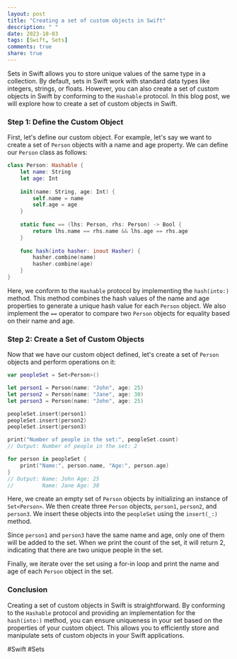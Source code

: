 ```yaml
---
layout: post
title: "Creating a set of custom objects in Swift"
description: " "
date: 2023-10-03
tags: [Swift, Sets]
comments: true
share: true
---
```


Sets in Swift allows you to store unique values of the same type in a collection. By default, sets in Swift work with standard data types like integers, strings, or floats. However, you can also create a set of custom objects in Swift by conforming to the `Hashable` protocol. In this blog post, we will explore how to create a set of custom objects in Swift.

### Step 1: Define the Custom Object

First, let's define our custom object. For example, let's say we want to create a set of `Person` objects with a name and age property. We can define our `Person` class as follows:

```swift
class Person: Hashable {
    let name: String
    let age: Int
    
    init(name: String, age: Int) {
        self.name = name
        self.age = age
    }
    
    static func == (lhs: Person, rhs: Person) -> Bool {
        return lhs.name == rhs.name && lhs.age == rhs.age
    }
    
    func hash(into hasher: inout Hasher) {
        hasher.combine(name)
        hasher.combine(age)
    }
}
```

Here, we conform to the `Hashable` protocol by implementing the `hash(into:)` method. This method combines the hash values of the name and age properties to generate a unique hash value for each `Person` object. We also implement the `==` operator to compare two `Person` objects for equality based on their name and age.

### Step 2: Create a Set of Custom Objects

Now that we have our custom object defined, let's create a set of `Person` objects and perform operations on it:

```swift
var peopleSet = Set<Person>()

let person1 = Person(name: "John", age: 25)
let person2 = Person(name: "Jane", age: 30)
let person3 = Person(name: "John", age: 25)

peopleSet.insert(person1)
peopleSet.insert(person2)
peopleSet.insert(person3)

print("Number of people in the set:", peopleSet.count)
// Output: Number of people in the set: 2

for person in peopleSet {
    print("Name:", person.name, "Age:", person.age)
}
// Output: Name: John Age: 25
//         Name: Jane Age: 30
```

Here, we create an empty set of `Person` objects by initializing an instance of `Set<Person>`. We then create three `Person` objects, `person1`, `person2`, and `person3`. We insert these objects into the `peopleSet` using the `insert(_:)` method.

Since `person1` and `person3` have the same name and age, only one of them will be added to the set. When we print the count of the set, it will return 2, indicating that there are two unique people in the set.

Finally, we iterate over the set using a for-in loop and print the name and age of each `Person` object in the set.

### Conclusion

Creating a set of custom objects in Swift is straightforward. By conforming to the `Hashable` protocol and providing an implementation for the `hash(into:)` method, you can ensure uniqueness in your set based on the properties of your custom object. This allows you to efficiently store and manipulate sets of custom objects in your Swift applications.

#Swift #Sets